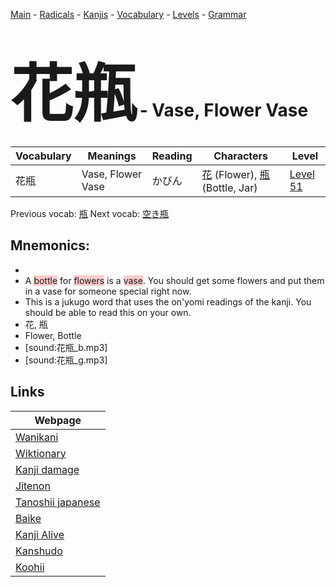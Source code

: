 <style> bigfont {font-size: 100px}</style>
[Main](../README.md) -
[Radicals](../radicals.md) -
[Kanjis](../kanjis.md) -
[Vocabulary](../vocabulary.md) -
[Levels](../levels.md) -
[Grammar](../grammar.md)
# <bigfont> 花瓶</bigfont> - Vase, Flower Vase 

| Vocabulary | Meanings | Reading | Characters | Level |
| --- | --- | --- | --- | --- |
| 花瓶 | Vase, Flower Vase | かびん |  [花](../kanjis/花.md) (Flower), [瓶](../kanjis/瓶.md) (Bottle, Jar) | [Level 51](../levels/wk_level51.md) |

Previous vocab: [瓶](瓶.md) Next vocab: [空き瓶](空き瓶.md) 

## Mnemonics:

* 
* A <span style="background-color:#ffcccb"> bottle</span> for <span style="background-color:#ffcccb"> flowers</span> is a <span style="background-color:#ffcccb"> vase</span>. You should get some flowers and put them in a vase for someone special right now.
* This is a jukugo word that uses the on'yomi readings of the kanji. You should be able to read this on your own.
* 花, 瓶
* Flower, Bottle
* [sound:花瓶_b.mp3]
* [sound:花瓶_g.mp3]


## Links 

| Webpage |
| --- |
| [Wanikani          ](https://www.wanikani.com/kanji/花瓶) |
| [Wiktionary        ](https://en.wiktionary.org/wiki/花瓶) |
| [Kanji damage      ](http://www.kanjidamage.com/kanji/search?utf8=✓&q=花瓶) |
| [Jitenon           ](https://jitenon.com/kanji/花瓶) |
| [Tanoshii japanese ](https://www.tanoshiijapanese.com/dictionary/kanji.cfm?k=花瓶) |
| [Baike             ](https://baike.baidu.com/item/花瓶) |
| [Kanji Alive       ](https://app.kanjialive.com/花瓶) |
| [Kanshudo          ](https://www.kanshudo.com/searchmn?q=花瓶) |
| [Koohii            ](https://kanji.koohii.com/study/kanji/花瓶) |
